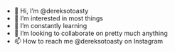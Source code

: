 - 👋 Hi, I’m @dereksotoasty
- 👀 I’m interested in most things
- 🌱 I’m constantly learning 
- 💞️ I’m looking to collaborate on pretty much anything
- 📫 How to reach me @dereksotoasty on Instagram

<!---
dereksotoasty/dereksotoasty is a ✨ special ✨ repository because its `README.md` (this file) appears on your GitHub profile.
You can click the Preview link to take a look at your changes.
--->
